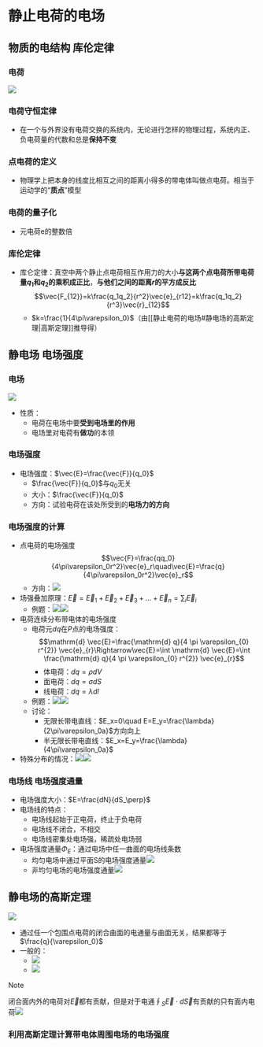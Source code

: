 # 静止电荷的电场
## 物质的电结构 库伦定律
### 电荷
![](https://raw.githubusercontent.com/alwaysmissin/picgo/main/20221129120834.png)
### 电荷守恒定律
- 在一个与外界没有电荷交换的系统内，无论进行怎样的物理过程，系统内正、负电荷量的代数和总是**保持不变**
### 点电荷的定义
- 物理学上把本身的线度比相互之间的距离小得多的带电体叫做点电荷。相当于运动学的“**质点**”模型
### 电荷的量子化
- 元电荷e的整数倍
### 库伦定律
- 库仑定律：真空中两个静止点电荷相互作用力的大小**与这两个点电荷所带电荷量$q_1$和$q_2$的乘积成正比**，**与他们之间的距离$r$的平方成反比**$$\vec{F_{12}}=k\frac{q_1q_2}{r^2}\vec{e}_{r12}=k\frac{q_1q_2}{r^3}\vec{r}_{12}$$
	- $k=\frac{1}{4\pi\varepsilon_0}$（由[[静止电荷的电场#静电场的高斯定理|高斯定理]]推导得）

## 静电场 电场强度
### 电场
![](https://raw.githubusercontent.com/alwaysmissin/picgo/main/20221130230523.png)
- 性质：
	- 电荷在电场中要**受到电场里的作用**
	- 电场里对电荷有**做功**的本领
### 电场强度
- 电场强度：$\vec{E}=\frac{\vec{F}}{q_0}$
	- $\frac{\vec{F}}{q_0}$与$q_0$无关
	- 大小：$\frac{\vec{F}}{q_0}$
	- 方向：试验电荷在该处所受到的**电场力的方向**
### 电场强度的计算
- 点电荷的电场强度$$\vec{F}=\frac{qq_0}{4\pi\varepsilon_0r^2}\vec{e}_r\quad\vec{E}=\frac{q}{4\pi\varepsilon_0r^2}\vec{e}_r$$
	- 方向：![](https://raw.githubusercontent.com/alwaysmissin/picgo/main/20221130231846.png)
- 场强叠加原理：$\vec{E}=\vec{E}_1+\vec{E}_2+\vec{E}_3+...+\vec{E}_n=\sum_i\vec{E}_i$
	- 例题：![](https://raw.githubusercontent.com/alwaysmissin/picgo/main/20221130233148.png)![](https://raw.githubusercontent.com/alwaysmissin/picgo/main/20221130233159.png)
- 电荷连续分布带电体的电场强度
	- 电荷元$dq$在$P$点的电场强度：$$\mathrm{d} \vec{E}=\frac{\mathrm{d} q}{4 \pi \varepsilon_{0} r^{2}} \vec{e}_{r}\Rightarrow\vec{E}=\int \mathrm{d} \vec{E}=\int \frac{\mathrm{d} q}{4 \pi \varepsilon_{0} r^{2}} \vec{e}_{r}$$
		- 体电荷：$dq=\rho dV$
		- 面电荷：$dq=\sigma dS$
		- 线电荷：$dq =\lambda dl$
	- 例题：![](https://raw.githubusercontent.com/alwaysmissin/picgo/main/20221130233657.png)![](https://raw.githubusercontent.com/alwaysmissin/picgo/main/20221130233727.png)
	- 讨论：
		- 无限长带电直线：$E_x=0\quad E=E_y=\frac{\lambda}{2\pi\varepsilon_0a}$方向向上
		- 半无限长带电直线：$E_x=E_y=\frac{\lambda}{4\pi\varepsilon_0a}$
- 特殊分布的情况：![](https://raw.githubusercontent.com/alwaysmissin/picgo/main/20221201214617.png)![](https://raw.githubusercontent.com/alwaysmissin/picgo/main/20221201214627.png)
### 电场线 电场强度通量
- 电场强度大小：$E=\frac{dN}{dS_\perp}$
- 电场线的特点：
	- 电场线起始于正电荷，终止于负电荷
	- 电场线不闭合，不相交
	- 电场线密集处电场强，稀疏处电场弱
- 电场强度通量$\Phi_E$：通过电场中任一曲面的电场线条数
	- 均匀电场中通过平面S的电场强度通量![](https://raw.githubusercontent.com/alwaysmissin/picgo/main/20221201215457.png)
	- 非均匀电场的电场强度通量![](https://raw.githubusercontent.com/alwaysmissin/picgo/main/20221201215538.png)
## 静电场的高斯定理
![](https://raw.githubusercontent.com/alwaysmissin/picgo/main/20221201215717.png)
- 通过任一个包围点电荷的闭合曲面的电通量与曲面无关，结果都等于$\frac{q}{\varepsilon_0}$
- 一般的：
	- ![](https://raw.githubusercontent.com/alwaysmissin/picgo/main/20221201220009.png)
	- ![](https://raw.githubusercontent.com/alwaysmissin/picgo/main/20221201220023.png)
> [!NOTE]
> 闭合面内外的电荷对$\vec{E}$都有贡献，但是对于电通$\oint_{S} \vec{E} \cdot d \vec{S}$有贡献的只有面内电荷![](https://raw.githubusercontent.com/alwaysmissin/picgo/main/20221201220220.png)
### 利用高斯定理计算带电体周围电场的电场强度
